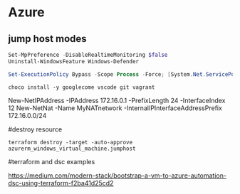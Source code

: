 # Azure


## jump host modes

```powershell
Set-MpPreference -DisableRealtimeMonitoring $false
Uninstall-WindowsFeature Windows-Defender
```

```powershell
Set-ExecutionPolicy Bypass -Scope Process -Force; [System.Net.ServicePointManager]::SecurityProtocol = [System.Net.ServicePointManager]::SecurityProtocol -bor 3072; iex ((New-Object System.Net.WebClient).DownloadString('https://community.chocolatey.org/install.ps1'))
```

```
choco install -y googlecome vscode git vagrant
```


New-NetIPAddress -IPAddress 172.16.0.1 -PrefixLength 24 -InterfaceIndex 12
New-NetNat -Name MyNATnetwork -InternalIPInterfaceAddressPrefix 172.16.0.0/24




#destroy resource
```
terraform destroy -target -auto-approve azurerm_windows_virtual_machine.jumphost
```

#terraform and dsc examples

https://medium.com/modern-stack/bootstrap-a-vm-to-azure-automation-dsc-using-terraform-f2ba41d25cd2

